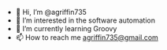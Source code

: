 - 👋 Hi, I’m @agriffin735
- 👀 I’m interested in the software automation
- 🌱 I’m currently learning Groovy
- 📫 How to reach me agriffin735@gmail.com

<!---
agriffin735/agriffin735 is a ✨ special ✨ repository because its `README.md` (this file) appears on your GitHub profile.
You can click the Preview link to take a look at your changes.
--->
